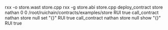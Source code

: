 rxx -o store.wast store.cpp
rxx -g store.abi store.cpp
deploy_contract store nathan 0 0 /root/ruichain/contracts/examples/store RUI true
call_contract nathan store null set "{}" RUI true
call_contract nathan store null show "{}" RUI true
